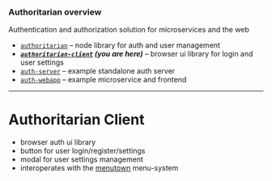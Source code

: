 
### Authoritarian overview

Authentication and authorization solution for microservices and the web

- [`authoritarian`](https://github.com/chase-moskal/authoritarian#authoritarian-overview) – node library for auth and user management
- ***[`authoritarian-client`](https://github.com/chase-moskal/authoritarian-client#authoritarian-overview) (you are here)*** – browser ui library for login and user settings
- [`auth-server`](https://github.com/chase-moskal/auth-server#authoritarian-overview) – example standalone auth server
- [`auth-webapp`](https://github.com/chase-moskal/auth-webapp#authoritarian-overview) – example microservice and frontend

---

# Authoritarian Client

- browser auth ui library
- button for user login/register/settings
- modal for user settings management
- interoperates with the [menutown](https://github.com/chase-moskal/menutown) menu-system
